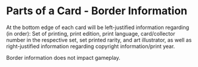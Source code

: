 # Parts of a Card - Border Information

At the bottom edge of each card will be left-justified information regarding (in order): Set of printing, print edition, print language, card/collector number in the respective set, set printed rarity, and art illustrator, as well as right-justified information regarding copyright information/print year.

Border information does not impact gameplay.
